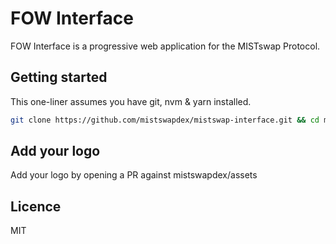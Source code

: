 # FOW Interface

FOW Interface is a progressive web application for the MISTswap Protocol.

## Getting started

This one-liner assumes you have git, nvm & yarn installed.

```sh
git clone https://github.com/mistswapdex/mistswap-interface.git && cd mistswap-interface && nvm use && yarn && yarn dev
```

## Add your logo

Add your logo by opening a PR against mistswapdex/assets

## Licence

MIT
